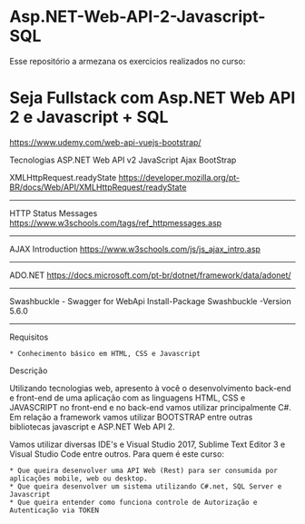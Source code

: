 # Asp.NET-Web-API-2-Javascript-SQL

Esse repositório a armezana os exercicios realizados no curso:
# Seja Fullstack com Asp.NET Web API 2 e Javascript + SQL

https://www.udemy.com/web-api-vuejs-bootstrap/

Tecnologias
ASP.NET Web API v2
JavaScript
Ajax
BootStrap

XMLHttp​Request​.ready​State
https://developer.mozilla.org/pt-BR/docs/Web/API/XMLHttpRequest/readyState
***********************************

HTTP Status Messages
https://www.w3schools.com/tags/ref_httpmessages.asp
**********************************

AJAX Introduction
https://www.w3schools.com/js/js_ajax_intro.asp
**********************************

ADO.NET
https://docs.microsoft.com/pt-br/dotnet/framework/data/adonet/
**********************************

Swashbuckle - Swagger for WebApi
Install-Package Swashbuckle -Version 5.6.0
**********************************


Requisitos

    * Conhecimento básico em HTML, CSS e Javascript

Descrição

Utilizando tecnologias web, apresento à você o desenvolvimento back-end e front-end de uma aplicação com as linguagens HTML, CSS e JAVASCRIPT no front-end e no back-end vamos utilizar principalmente C#. Em relação a framework vamos utilizar BOOTSTRAP entre outras bibliotecas javascript e ASP.NET Web API 2.

Vamos utilizar diversas IDE's e Visual Studio 2017, Sublime Text Editor 3 e Visual Studio Code entre outros.
Para quem é este curso:

    * Que queira desenvolver uma API Web (Rest) para ser consumida por aplicações mobile, web ou desktop.
    * Que queira desenvolver um sistema utilizando C#.net, SQL Server e Javascript
    * Que queira entender como funciona controle de Autorização e Autenticação via TOKEN

